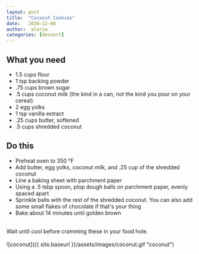 ```yaml
---
layout: post
title:  "Coconut Cookies"
date:   2020-12-08
author:  aloria
categories: [dessert]
---
```

## What you need
* 1.5 cups flour
* 1 tsp backing powder
* .75 cups brown sugar
* .5 cups coconut milk (the kind in a can, not the kind you pour on your cereal)
* 2 egg yolks
* 1 tsp vanilla extract
* .25 cups butter, softened
* .5 cups shredded coconut

## Do this
* Preheat oven to 350 °F
* Add butter, egg yolks, coconut milk, and .25 cup of the shredded coconut
* Line a baking sheet with parchment paper
* Using a .5 tsbp spoon, plop dough balls on parchment paper, evenly spaced apart
* Sprinkle balls with the rest of the shredded coconut. You can also add some small flakes of chocolate if that's your thing
* Bake about 14 minutes until golden brown <br/>
<br/>
Wait until cool before cramming these in your food hole.<br/>
<br/>
![coconut]({{ site.baseurl }}/assets/images/coconut.gif "coconut")
